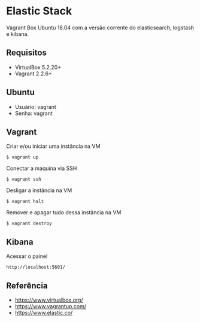# Elastic Stack
Vagrant Box Ubuntu 18.04 com a versão corrente do elasticsearch, logstash e kibana.

## Requisitos
* VirtualBox 5.2.20+
* Vagrant 2.2.6+

## Ubuntu
* Usuário: vagrant
* Senha: vagrant

## Vagrant
Criar e/ou iniciar uma instância na VM
```
$ vagrant up
```

Conectar a maquina via SSH
```
$ vagrant ssh
```

Desligar a instância na VM
```
$ vagrant halt
```

Remover e apagar tudo dessa instância na VM
```
$ vagrant destroy
```

## Kibana
Acessar o painel
```
http://localhost:5601/
```

## Referência
* https://www.virtualbox.org/
* https://www.vagrantup.com/
* https://www.elastic.co/